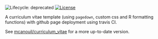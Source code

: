 <!-- badges: start -->
![Lifecycle: deprecated](https://img.shields.io/badge/lifecycle-deprecated-orange.svg)
[![License](https://img.shields.io/github/license/mcanouil/resume-template)](LICENSE)
<!-- badges: end -->

A curriculum vitae template (using `pagedown`, custom css and R formatting functions) with github page deployment using travis CI.

See [mcanouil/curriculum_vitae](https://github.com/mcanouil/curriculum_vitae) for a more up-to-date version.
